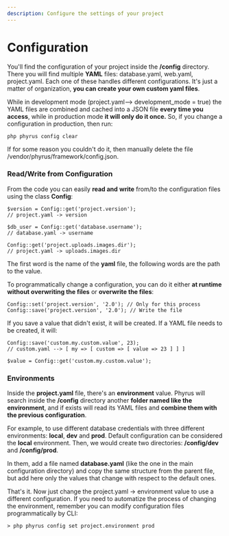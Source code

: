 ```yaml
---
description: Configure the settings of your project
---
```


# Configuration

You'll find the configuration of your project inside the **/config** directory. There you will find multiple **YAML** files: database.yaml, web.yaml, project.yaml. Each one of these handles different configurations. It's just a matter of organization, **you can create your own custom yaml files**.

While in development mode (project.yaml--> development\_mode = true) the YAML files are combined and cached into a JSON file **every time you access**, while in production mode **it will only do it once.** So, if you change a configuration in production, then run:

```
php phyrus config clear
```

If for some reason you couldn't do it, then manually delete the file /vendor/phyrus/framework/config.json.

### Read/Write from Configuration

From the code you can easily **read and** **write** from/to the configuration files using the class **Config**:

```
$version = Config::get('project.version');
// project.yaml -> version

$db_user = Config::get('database.username');
// database.yaml -> username

Config::get('project.uploads.images.dir');
// project.yaml -> uploads.images.dir
```

The first word is the name of the **yaml** file, the following words are the path to the value.

To programmatically change a configuration, you can do it either **at runtime without overwriting the files** or **overwrite the files**:

```
Config::set('project.version', '2.0'); // Only for this process
Config::save('project.version', '2.0'); // Write the file
```

If you save a value that didn't exist, it will be created. If a YAML file needs to be created, it will:

```
Config::save('custom.my.custom.value', 23);
// custom.yaml --> [ my => [ custom => [ value => 23 ] ] ]

$value = Config::get('custom.my.custom.value');
```

### Environments

Inside the **project.yaml** file, there's an **environment** value. Phyrus will search inside the **/config** directory another **folder named like the environment**, and if exists will read its YAML files and **combine them with the previous configuration**.

For example, to use different database credentials with three different environments: **local**, **dev** and **prod**. Default configuration can be considered the **local** environment. Then, we would create two directories: **/config/dev** and **/config/prod**.

In them, add a file named **database.yaml** (like the one in the main configuration directory) and copy the same structure from the parent file, but add here only the values that change with respect to the default ones.

That's it. Now just change the project.yaml -> environment value to use a different configuration. If you need to automatize the process of changing the environment, remember you can modify configuration files programmatically by CLI:

```
> php phyrus config set project.environment prod
```

